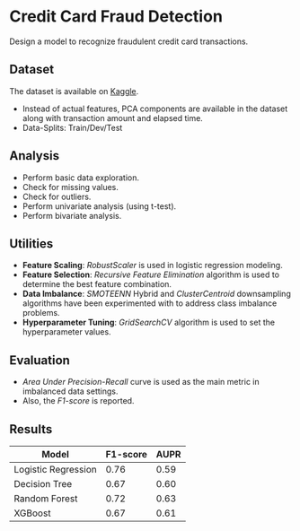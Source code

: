 # Credit Card Fraud Detection

Design a model to recognize fraudulent credit card transactions.

## Dataset

The dataset is available on [Kaggle](https://www.kaggle.com/datasets/mlg-ulb/creditcardfraud).

* Instead of actual features, PCA components are available in the dataset along with transaction amount and elapsed time.
* Data-Splits: Train/Dev/Test

## Analysis

* Perform basic data exploration.
* Check for missing values.
* Check for outliers.
* Perform univariate analysis (using t-test).
* Perform bivariate analysis.

## Utilities

* **Feature Scaling**: *RobustScaler* is used in logistic regression modeling.
* **Feature Selection**: *Recursive Feature Elimination* algorithm is used to determine the best feature combination.
* **Data Imbalance**: *SMOTEENN* Hybrid and *ClusterCentroid* downsampling algorithms have been experimented with to address class imbalance problems.
* **Hyperparameter Tuning**: *GridSearchCV* algorithm is used to set the hyperparameter values.

## Evaluation

* *Area Under Precision-Recall* curve is used as the main metric in imbalanced data settings.
* Also, the *F1-score* is reported.

## Results

<div align ="center">

| Model               | F1-score | AUPR |
|---------------------|----------|------|
| Logistic Regression | 0.76     | 0.59 |
| Decision Tree       | 0.67     | 0.60 |
| Random Forest       | 0.72     | 0.63 |
| XGBoost             | 0.67     | 0.61 |
  
</div>
